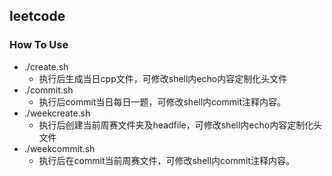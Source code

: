 ## leetcode

### How To Use

- ./create.sh
  - 执行后生成当日cpp文件，可修改shell内echo内容定制化头文件
- ./commit.sh
  - 执行后commit当日每日一题，可修改shell内commit注释内容。
- ./weekcreate.sh
  - 执行后创建当前周赛文件夹及headfile，可修改shell内echo内容定制化头文件
- ./weekcommit.sh
  - 执行后在commit当前周赛文件，可修改shell内commit注释内容。
